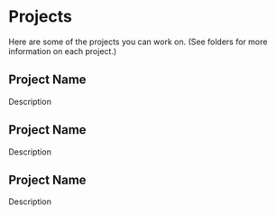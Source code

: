 # Projects

Here are some of the projects you can work on.  (See folders for more information on each project.)

## Project Name

Description

## Project Name

Description

## Project Name

Description

